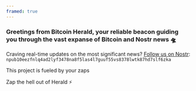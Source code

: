 ```yaml
---
framed: true
---
```


### Greetings from Bitcoin Herald, your reliable beacon guiding you through the vast expanse of Bitcoin and Nostr news 🛸

Craving real-time updates on the most significant news? [Follow us on Nostr](https://snort.social/p/npub10eezfnlq4ad2lyf3478na8f5las4l7guuf55vs8378lwtk87hd7slf6zka): `npub10eezfnlq4ad2lyf3478na8f5las4l7guuf55vs8378lwtk87hd7slf6zka` 

This project is fueled by your zaps

<title>Herald</title> Zap the hell out of Herald ⚡️ <script src="https://cdn.jsdelivr.net/npm/nostr-zap@0.7.0"></script>
